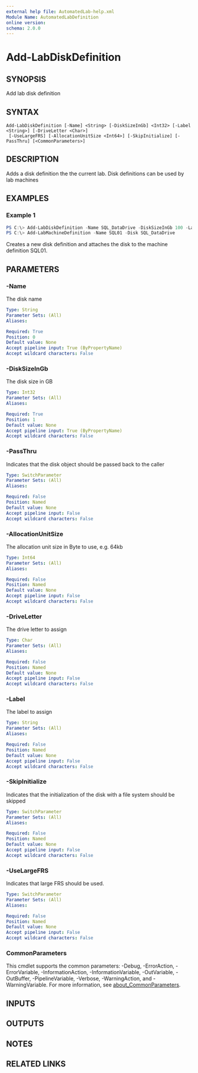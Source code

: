 ```yaml
---
external help file: AutomatedLab-help.xml
Module Name: AutomatedLabDefinition
online version:
schema: 2.0.0
---
```


# Add-LabDiskDefinition

## SYNOPSIS
Add lab disk definition

## SYNTAX

```
Add-LabDiskDefinition [-Name] <String> [-DiskSizeInGb] <Int32> [-Label <String>] [-DriveLetter <Char>]
 [-UseLargeFRS] [-AllocationUnitSize <Int64>] [-SkipInitialize] [-PassThru] [<CommonParameters>]
```

## DESCRIPTION
Adds a disk definition the the current lab.
Disk definitions can be used by lab machines

## EXAMPLES

### Example 1
```powershell
PS C:\> Add-LabDiskDefinition -Name SQL_DataDrive -DiskSizeInGb 100 -Label Data -DriveLetter D -AllocationUnitSize 64kb
PS C:\> Add-LabMachineDefinition -Name SQL01 -Disk SQL_DataDrive
```

Creates a new disk definition and attaches the disk to the machine definition SQL01.

## PARAMETERS

### -Name
The disk name

```yaml
Type: String
Parameter Sets: (All)
Aliases:

Required: True
Position: 0
Default value: None
Accept pipeline input: True (ByPropertyName)
Accept wildcard characters: False
```

### -DiskSizeInGb
The disk size in GB

```yaml
Type: Int32
Parameter Sets: (All)
Aliases:

Required: True
Position: 1
Default value: None
Accept pipeline input: True (ByPropertyName)
Accept wildcard characters: False
```

### -PassThru
Indicates that the disk object should be passed back to the caller

```yaml
Type: SwitchParameter
Parameter Sets: (All)
Aliases:

Required: False
Position: Named
Default value: None
Accept pipeline input: False
Accept wildcard characters: False
```

### -AllocationUnitSize
The allocation unit size in Byte to use, e.g. 64kb

```yaml
Type: Int64
Parameter Sets: (All)
Aliases:

Required: False
Position: Named
Default value: None
Accept pipeline input: False
Accept wildcard characters: False
```

### -DriveLetter
The drive letter to assign

```yaml
Type: Char
Parameter Sets: (All)
Aliases:

Required: False
Position: Named
Default value: None
Accept pipeline input: False
Accept wildcard characters: False
```

### -Label
The label to assign

```yaml
Type: String
Parameter Sets: (All)
Aliases:

Required: False
Position: Named
Default value: None
Accept pipeline input: False
Accept wildcard characters: False
```

### -SkipInitialize
Indicates that the initialization of the disk with a file system should be skipped

```yaml
Type: SwitchParameter
Parameter Sets: (All)
Aliases:

Required: False
Position: Named
Default value: None
Accept pipeline input: False
Accept wildcard characters: False
```

### -UseLargeFRS
Indicates that large FRS should be used.

```yaml
Type: SwitchParameter
Parameter Sets: (All)
Aliases:

Required: False
Position: Named
Default value: None
Accept pipeline input: False
Accept wildcard characters: False
```

### CommonParameters
This cmdlet supports the common parameters: -Debug, -ErrorAction, -ErrorVariable, -InformationAction, -InformationVariable, -OutVariable, -OutBuffer, -PipelineVariable, -Verbose, -WarningAction, and -WarningVariable. For more information, see [about_CommonParameters](http://go.microsoft.com/fwlink/?LinkID=113216).

## INPUTS

## OUTPUTS

## NOTES

## RELATED LINKS
